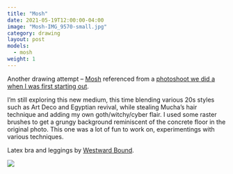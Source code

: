 ```yaml
---
title: "Mosh"
date: 2021-05-19T12:00:00-04:00
image: "Mosh-IMG_9570-small.jpg"
category: drawing
layout: post
models:
  - mosh
weight: 1
---
```


Another drawing attempt – [Mosh](https://www.instagram.com/officiallymosh/) referenced from a [photoshoot we did a when I was first starting out](/photos/mosh/).

I’m still exploring this new medium, this time blending various 20s styles such as Art Deco and Egyptian revival, while stealing Mucha’s hair technique and adding my own goth/witchy/cyber flair. I used some raster brushes to get a grungy background reminiscent of the concrete floor in the original photo.  This one was a lot of fun to work on, experimentings with various techniques.

Latex bra and leggings by [Westward Bound](https://www.westwardbound.com/).

[![]({{site.static}}{{page.url}}/Mosh-IMG_9570-small.jpg)]({{site.static}}{{page.url}}/Mosh-IMG_9570-small.jpg)